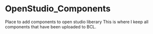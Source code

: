 # OpenStudio_Components
Place to add components to open studio liberary
This is where I keep all components that have been uploaded to BCL.
